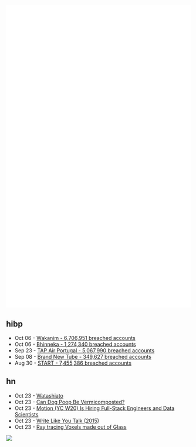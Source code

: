 ![Metrics](https://raw.githubusercontent.com/phixion/phixion/master/metrics.svg)

## hibp

<!--
for https://github.com/phixion/phixion/blob/main/.github/workflows/feeds.yml
-->
<!--START_SECTION:haveibeenpwnd-->
- Oct 06 - [Wakanim - 6,706,951 breached accounts](https://haveibeenpwned.com/PwnedWebsites#Wakanim)
- Oct 06 - [Bhinneka - 1,274,340 breached accounts](https://haveibeenpwned.com/PwnedWebsites#Bhinneka)
- Sep 23 - [TAP Air Portugal - 5,067,990 breached accounts](https://haveibeenpwned.com/PwnedWebsites#TAPAirPortugal)
- Sep 08 - [Brand New Tube - 349,627 breached accounts](https://haveibeenpwned.com/PwnedWebsites#BrandNewTube)
- Aug 30 - [START - 7,455,386 breached accounts](https://haveibeenpwned.com/PwnedWebsites#Start)
<!--END_SECTION:haveibeenpwnd-->

## hn

<!--
for https://github.com/phixion/phixion/blob/main/.github/workflows/feeds.yml
-->
<!--START_SECTION:hn-->
- Oct 23 - [Watashiato](https://www.dictionaryofobscuresorrows.com/post/668222500424007680/watashiato)
- Oct 23 - [Can Dog Poop Be Vermicomposted?](https://www.redwormcomposting.com/reader-questions/can-dog-poop-be-vermicomposted/)
- Oct 23 - [Motion (YC W20) Is Hiring Full-Stack Engineers and Data Scientists](https://jobs.ashbyhq.com/motion?utm_source=hn)
- Oct 23 - [Write Like You Talk (2015)](http://paulgraham.com/talk.html)
- Oct 23 - [Ray tracing Voxels made out of Glass](https://voxelchain.app/previewer/Glass.html)
<!--END_SECTION:hn-->

<!--
for https://yhype.me
-->
![](https://hit.yhype.me/github/profile?user_id=13013670)
